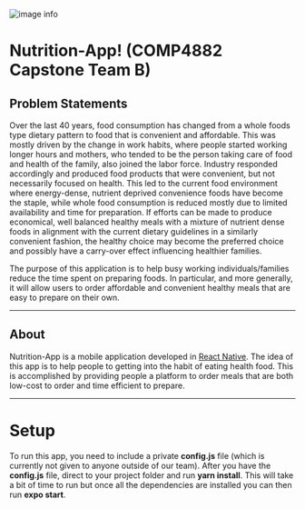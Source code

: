![image info](https://raw.githubusercontent.com/nijie321/Nutrition-App/master/assets/MemphisEATS_logo.png)

# Nutrition-App! (COMP4882 Capstone Team B)
## Problem Statements
Over the last 40 years, food consumption has changed from a whole foods type dietary pattern to food that is convenient and affordable. This was mostly driven by the change in work habits, where people started working longer hours and mothers, who tended to be the person taking care of food and health of the family, also joined the labor force. Industry responded accordingly and produced food products that were convenient, but not necessarily focused on health. This led to the current food environment where energy-dense, nutrient deprived convenience foods have become the staple, while whole food consumption is reduced mostly due to limited availability and time for preparation. If efforts can be made to produce economical, well balanced healthy meals with a mixture of nutrient dense foods in alignment with the current dietary guidelines in a similarly convenient fashion, the healthy choice may become the preferred choice and possibly have a carry-over effect influencing healthier families. 

The purpose of this application is to help busy working individuals/families reduce the time spent on preparing foods. In particular, and more generally, it will allow users to order affordable and convenient healthy meals that are easy to prepare on their own.

***
## About
Nutrition-App is a mobile application developed in [React Native](https://github.com/facebook/react-native). The idea of this app is to help people to getting into the habit of eating health food. This is accomplished by providing people a platform to order meals that are both low-cost to order and time efficient to prepare.

***

# Setup
To run this app, you need to include a private **config.js** file (which is currently not given to anyone outside of our team).
After you have the **config.js** file, direct to your project folder and run **yarn install**. This will take a bit of time to run but once all the dependencies are installed you can then run **expo start**.

